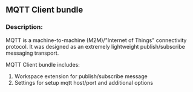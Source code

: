 ## MQTT Client bundle

### Description:
MQTT is a machine-to-machine (M2M)/"Internet of Things" connectivity protocol. It was designed as an extremely lightweight publish/subscribe messaging transport.

MQTT Client bundle includes:
 1. Workspace extension for publish/subscribe message
 2. Settings for setup mqtt host/port and additional options
